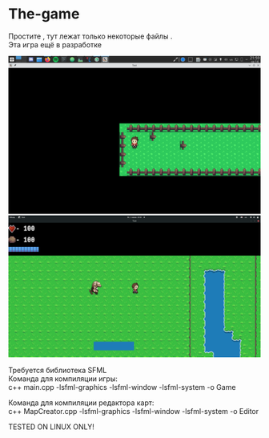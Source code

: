 # The-game
Простите , тут лежат только некоторые файлы .                
Эта игра ещё в разработке
                          
                          
![alt text](https://github.com/Blinc13/The-game/blob/main/Screenshot_20210414_215907.png)
![alt text](https://github.com/Blinc13/The-game/blob/main/title.png)
                        
                        
Требуется библиотека SFML                 
Команда для компиляции игры:                                   
c++ main.cpp -lsfml-graphics -lsfml-window -lsfml-system -o Game
                            
                            
Команда для компиляции редактора карт:                                      
c++ MapCreator.cpp -lsfml-graphics -lsfml-window -lsfml-system -o Editor
                
                
                
TESTED ON LINUX ONLY!
